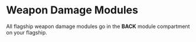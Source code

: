 # Weapon Damage Modules

All flagship weapon damage modules go in the **BACK** module compartment on your flagship.
